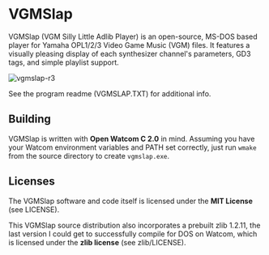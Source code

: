 # VGMSlap
VGMSlap (VGM Silly Little Adlib Player) is an open-source, MS-DOS based player for Yamaha OPL1/2/3 Video Game Music (VGM) files.  It features a visually pleasing display of each synthesizer channel's parameters, GD3 tags, and simple playlist support.

![vgmslap-r3](https://github.com/user-attachments/assets/41e2c38b-a961-4b9f-a867-6ee80d9ccc11)

See the program readme (VGMSLAP.TXT) for additional info.


## Building

VGMSlap is written with **Open Watcom C 2.0** in mind.  Assuming you have your Watcom environment variables and PATH set correctly, just run `wmake` from the source directory to create `vgmslap.exe`.

## Licenses

The VGMSlap software and code itself is licensed under the **MIT License** (see LICENSE).

This VGMSlap source distribution also incorporates a prebuilt zlib 1.2.11, the last version I could get to successfully compile for DOS on Watcom, which is licensed under the **zlib license** (see zlib/LICENSE).

